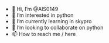 - 👋 Hi, I’m @AlS0149
- 👀 I’m interested in python
- 🌱 I’m currently learning in skypro
- 💞️ I’m looking to collaborate on python 
- 📫 How to reach me / here 

<!---
AlS0149/AlS0149 is a ✨ special ✨ repository because its `README.md` (this file) appears on your GitHub profile.
You can click the Preview link to take a look at your changes.
--->
